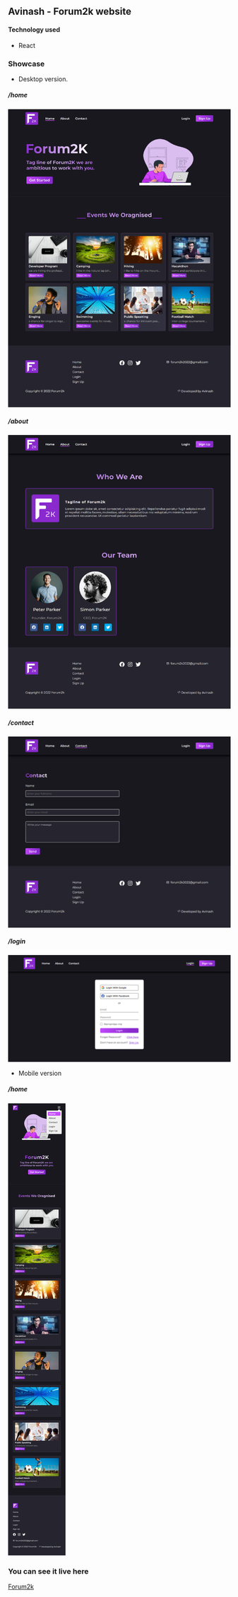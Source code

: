 ## Avinash - Forum2k website


#### Technology used

* React

### Showcase

* Desktop version.
<h5>/home</h5>
<img src="showcase/Forum-2k home.png" />

<h5>/about</h5>
<img src="showcase/Forum-2k about.png" />

<h5>/contact</h5>
<img src="showcase/Forum-2k contact.png" />

<h5>/login</h5>
<img src="showcase/Forum-2k login.png" />

* Mobile version
<h5>/home</h5>
<img src="showcase/Forum-2k mobile version.png" />

### You can see it live here
 [Forum2k](https://forum2k-2022.web.app/)

